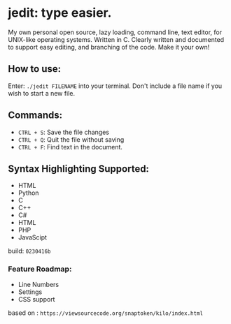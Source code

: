 # jedit: type easier.
My own personal open source, lazy loading, command line, text editor, for UNIX-like operating systems. Written in C. Clearly written and documented to support easy editing, and branching of the code. Make it your own!

## How to use:
Enter: `./jedit FILENAME` into your terminal. Don't include a file name if you wish to start a new file.

## Commands: 
+ `CTRL + S`: Save the file changes
+ `CTRL + Q`: Quit the file without saving
+ `CTRL + F`: Find text in the document.

## Syntax Highlighting Supported:
+ HTML
+ Python
+ C
+ C++
+ C#
+ HTML
+ PHP
+ JavaScipt

build: `0230416b`

### Feature Roadmap:
  + Line Numbers
  + Settings
  + CSS support
  
based on : `https://viewsourcecode.org/snaptoken/kilo/index.html`
